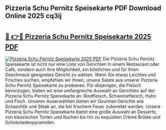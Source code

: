 ## Pizzeria Schu Pernitz Speisekarte PDF Download Online 2025 cq3ij

# <h2><a href="http://gcaze9i.nevu.top/?p=Pizzeria+Schu+Pernitz+Speisekarte">🔗 👉🔴 Pizzeria Schu Pernitz Speisekarte 2025 PDF</a></h2>

[![Pizzeria Schu Pernitz Speisekarte 2025 PDF](https://i.imgur.com/dBaPXMq.png)](http://gcaze9i.nevu.top/?p=Pizzeria+Schu+Pernitz+Speisekarte)
Die Pizzeria Schu Pernitz Speisekarte ist nicht nur eine Liste von Gerichten in einem Restaurant oder Café, sondern auch Ihre Möglichkeit, ein köstliches und für Ihren Geschmack geeignetes Gericht zu wählen. Wenn Sie etwas Leichtes und Frisches suchen, empfehlen wir Ihnen, unsere Salate aus unserer Pizzeria Schu Pernitz Speisekarte zu probieren. Für diejenigen, die Fleisch bevorzugen, bieten wir eine umfangreiche Auswahl an Gerichten auf der Pizzeria Schu Pernitz Speisekarte an: Rindfleisch, Schweinefleisch, Huhn und Fisch. Unseren Auserwählten bieten wir Gourmet-Gerichte wie Schaschlik und Steak an, die bei frischem Feuer zubereitet werden. Unsere Pizzeria Schu Pernitz Speisekarte bietet eine große Auswahl an Desserts, von klassischen Torten und Kuchen bis hin zu exquisiten Crème Brûlée und Schokoladenpyramiden.
